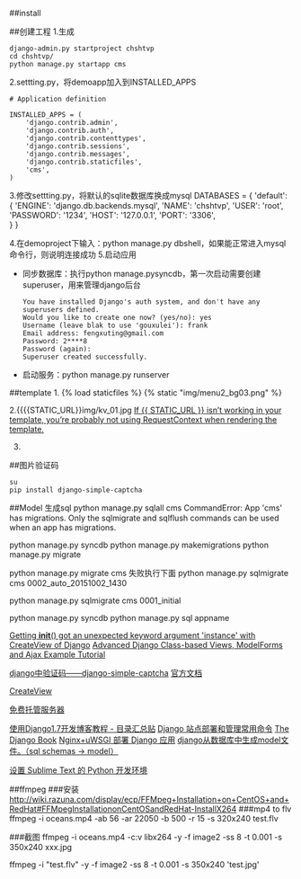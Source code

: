##install

##创建工程
1.生成
```
django-admin.py startproject chshtvp
cd chshtvp/
python manage.py startapp cms
```
2.settting.py，将demoapp加入到INSTALLED_APPS
```
# Application definition

INSTALLED_APPS = (
    'django.contrib.admin',
    'django.contrib.auth',
    'django.contrib.contenttypes',
    'django.contrib.sessions',
    'django.contrib.messages',
    'django.contrib.staticfiles',
    'cms',
)
```
3.修改settting.py，将默认的sqlite数据库换成mysql
DATABASES = {
    'default': {
        'ENGINE': 'django.db.backends.mysql',
        'NAME': 'chshtvp',
        'USER': 'root',
        'PASSWORD': '1234',
        'HOST': '127.0.0.1',
        'PORT': '3306',                  
    }
}

4.在demoproject下输入：python manage.py dbshell，如果能正常进入mysql命令行，则说明连接成功
5.启动应用

- 同步数据库：执行python manage.pysyncdb，第一次启动需要创建superuser，用来管理django后台
    ```
    You have installed Django's auth system, and don't have any superusers defined.
    Would you like to create one now? (yes/no): yes
    Username (leave blak to use 'gouxulei'): frank
    Email address: fengxuting@gmail.com
    Password: 2****8
    Password (again):
    Superuser created successfully.
    ```
    
- 启动服务：python manage.py runserver

##template
1.
{% load staticfiles %}
{% static "img/menu2_bg03.png" %}

2.{{{{STATIC_URL}}img/kv_01.jpg 
[If {{ STATIC_URL }} isn’t working in your template, you’re probably not using RequestContext when rendering the template.](https://docs.djangoproject.com/en/1.4/howto/static-files/)

3.

##图片验证码
```
su
pip install django-simple-captcha
```

##Model 生成sql
python manage.py sqlall cms
CommandError: App 'cms' has migrations. Only the sqlmigrate and sqlflush commands can be used when an app has migrations.

python manage.py syncdb
python manage.py makemigrations
python manage.py migrate


python manage.py migrate cms
失败执行下面
python manage.py sqlmigrate cms 0002_auto_20151002_1430


python manage.py sqlmigrate cms 0001_initial


python manage.py syncdb
python manage.py sql appname

[Getting __init__() got an unexpected keyword argument 'instance' with CreateView of Django](http://stackoverflow.com/questions/16079299/getting-init-got-an-unexpected-keyword-argument-instance-with-createview)
[Advanced Django Class-based Views, ModelForms and Ajax Example Tutorial](http://chriskief.com/2013/10/29/advanced-django-class-based-views-modelforms-and-ajax-example-tutorial/)

[django中验证码——django-simple-captcha](http://blog.csdn.net/shanliangliuxing/article/details/9214181)
[官方文档](https://django-simple-captcha.readthedocs.org/en/latest/usage.html)

[CreateView](https://docs.djangoproject.com/en/1.7/ref/class-based-views/#django.views.generic.edit.CreateView)


[免费托管服务器](https://www.heroku.com/)

[使用Django1.7开发博客教程 - 目录汇总贴](http://my.oschina.net/yidao620c/blog/343174)
[Django 站点部署和管理常用命令](http://www.oschina.net/question/234345_54799)
[The Django Book](http://www.djangobook.com/en/2.0/index.html)
[Nginx+uWSGI 部署 Django 应用](http://www.oschina.net/question/54100_30386)
[django从数据库中生成model文件。（sql schemas -> model）](http://silo.blog.163.com/blog/static/21363515320115121500247/)

[设置 Sublime Text 的 Python 开发环境](http://www.open-open.com/lib/view/open1369960978459.html)

##ffmpeg
###安装
http://wiki.razuna.com/display/ecp/FFMpeg+Installation+on+CentOS+and+RedHat#FFMpegInstallationonCentOSandRedHat-InstallX264
###mp4 to flv
ffmpeg -i oceans.mp4 -ab 56 -ar 22050 -b 500 -r 15 -s 320x240 test.flv

###截图
ffmpeg -i oceans.mp4 -c:v libx264 -y -f image2 -ss 8 -t 0.001 -s 350x240 xxx.jpg

ffmpeg -i "test.flv" -y -f image2 -ss 8 -t 0.001 -s 350x240 'test.jpg'

